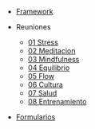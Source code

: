 <!-- _navbar.md -->

* [Framework](/)
* Reuniones
  
  * [01 Stress](/templates/reunion-01-stress.md)
  * [02 Meditacion](/templates/reunion-02-meditacion.md)
  * [03 Mindfulness](/templates/reunion-03-mindfulness.md)
  * [04 Equilibrio](/templates/reunion-04-equilibrio.md)
  * [05 Flow](/templates/reunion-05-stress.md)
  * [06 Cultura](/templates/reunion-06-stress.md)
  * [07 Salud](/templates/reunion-07-stress.md)
  * [08 Entrenamiento](/templates/reunion-08-stress.md)
* [Formularios](/templates/formularios.md)
